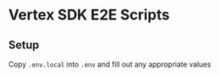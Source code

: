 # Vertex SDK E2E Scripts

## Setup

Copy `.env.local` into `.env` and fill out any appropriate values